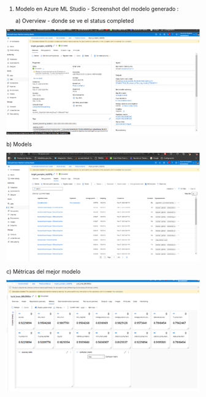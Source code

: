 
1) Modelo en Azure ML Studio  - Screenshot del modelo generado :

   a) Overview - donde se ve el status completed

![alt text](https://github.com/JairGuzman1810/RegresionLineal/blob/master/Azure/Overview.png)

  b) Models

![alt text](https://github.com/JairGuzman1810/RegresionLineal/blob/master/Azure/Models.png)

  c) Métricas del mejor modelo
  
 ![alt text](https://github.com/JairGuzman1810/RegresionLineal/blob/master/Azure/Metrics.png)




